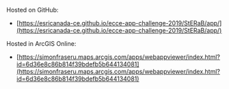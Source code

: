 Hosted on GitHub:

- [https://esricanada-ce.github.io/ecce-app-challenge-2019/StERaB/app/](https://esricanada-ce.github.io/ecce-app-challenge-2019/StERaB/app/)


Hosted in ArcGIS Online:

- [https://simonfraseru.maps.arcgis.com/apps/webappviewer/index.html?id=6d36e8c86b814f39bdefb5b644134081](https://simonfraseru.maps.arcgis.com/apps/webappviewer/index.html?id=6d36e8c86b814f39bdefb5b644134081)